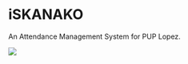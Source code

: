 # iSKANAKO
An Attendance Management System for PUP Lopez. 

![](https://komarev.com/ghpvc/?username=kganallinone&label=PROJECT+VIEWS)
